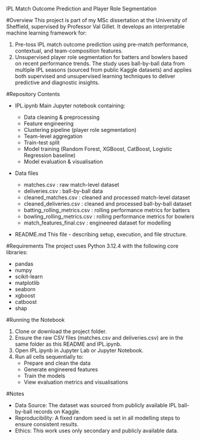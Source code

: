 IPL Match Outcome Prediction and Player Role Segmentation

#Overview
This project is part of my MSc dissertation at the University of Sheffield, supervised by Professor Val Gillet.
It develops an interpretable machine learning framework for:
1. Pre-toss IPL match outcome prediction using pre-match performance, contextual, and team-composition features.
2. Unsupervised player role segmentation for batters and bowlers based on recent performance trends.
The study uses ball-by-ball data from multiple IPL seasons (sourced from public Kaggle datasets) and applies both supervised and unsupervised learning techniques to deliver predictive and diagnostic insights.

#Repository Contents
- IPL.ipynb
  Main Jupyter notebook containing:
  - Data cleaning & preprocessing
  - Feature engineering
  - Clustering pipeline (player role segmentation)
  - Team-level aggregation
  - Train-test split
  - Model training (Random Forest, XGBoost, CatBoost, Logistic Regression baseline)
  - Model evaluation & visualisation

- Data files
  - matches.csv : raw match-level dataset
  - deliveries.csv : ball-by-ball data
  - cleaned_matches.csv : cleaned and processed match-level dataset
  - cleaned_deliveries.csv : cleaned and processed ball-by-ball dataset
  - batting_rolling_metrics.csv : rolling performance metrics for batters
  - bowling_rolling_metrics.csv : rolling performance metrics for bowlers
  - match_features_final.csv : engineered dataset for modelling

- README.md
  This file - describing setup, execution, and file structure.

#Requirements
The project uses Python 3.12.4 with the following core libraries:
  - pandas
  - numpy
  - scikit-learn
  - matplotlib
  - seaborn
  - xgboost
  - catboost
  - shap

#Running the Notebook
  1. Clone or download the project folder.
  2. Ensure the raw CSV files (matches.csv and deliveries.csv) are in the same folder as this README and IPL.ipynb.
  3. Open IPL.ipynb in Jupyter Lab or Jupyter Notebook.
  4. Run all cells sequentially to:
     - Prepare and clean the data
     - Generate engineered features
     - Train the models
     - View evaluation metrics and visualisations

#Notes
  - Data Source: The dataset was sourced from publicly available IPL ball-by-ball records on Kaggle.
  - Reproducibility: A fixed random seed is set in all modelling steps to ensure consistent results.
  - Ethics: This work uses only secondary and publicly available data.